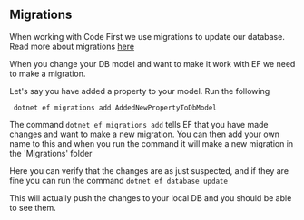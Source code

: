 ## Migrations

When working with Code First we use migrations to update our database. Read more about migrations [here](https://learn.microsoft.com/en-us/ef/core/managing-schemas/migrations/?tabs=dotnet-core-cli)

When you change your DB model and want to make it work with EF we need to make a migration.

Let's say you have added a property to your model. Run the following

``` dotnet ef migrations add AddedNewPropertyToDbModel```

The command ```dotnet ef migrations add``` tells EF that you have made changes and want to make a new migration.
You can then add your own name to this and when you run the command it will make a new migration in the 'Migrations' folder

Here you can verify that the changes are as just suspected, and if they are fine you can run the command ```dotnet ef database update ```

This will actually push the changes to your local DB and you should be able to see them.
